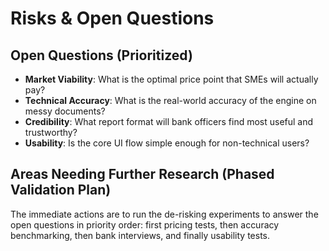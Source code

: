 # Risks & Open Questions

## Open Questions (Prioritized)

- **Market Viability**: What is the optimal price point that SMEs will actually pay?
- **Technical Accuracy**: What is the real-world accuracy of the engine on messy documents?
- **Credibility**: What report format will bank officers find most useful and trustworthy?
- **Usability**: Is the core UI flow simple enough for non-technical users?

## Areas Needing Further Research (Phased Validation Plan)

The immediate actions are to run the de-risking experiments to answer the open questions in priority order: first pricing tests, then accuracy benchmarking, then bank interviews, and finally usability tests.
